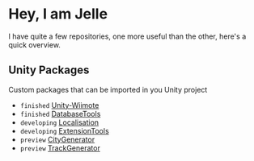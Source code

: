 # Hey, I am Jelle
I have quite a few repositories, one more useful than the other, here's a quick overview.

## Unity Packages
Custom packages that can be imported in you Unity project

- `finished` [Unity-Wiimote](https://github.com/Jellevermandere/Unity-Wiimote)
- `finished` [DatabaseTools](https://github.com/Jellevermandere/DatabaseTools)
- `developing` [Localisation](https://github.com/Jellevermandere/Localisation)
- `developing` [ExtensionTools](https://github.com/Jellevermandere/ExtensionTools)
- `preview` [CityGenerator](https://github.com/Jellevermandere/CityGenerator)
- `preview` [TrackGenerator](https://github.com/Jellevermandere/TrackGenerator)

<!---
## Complete Projects
Past projects I put in here in hopes it might be useful to anyone.

- `finished` [Fractal-Explorer](https://github.com/Jellevermandere/Fractal-Explorer)
--->

